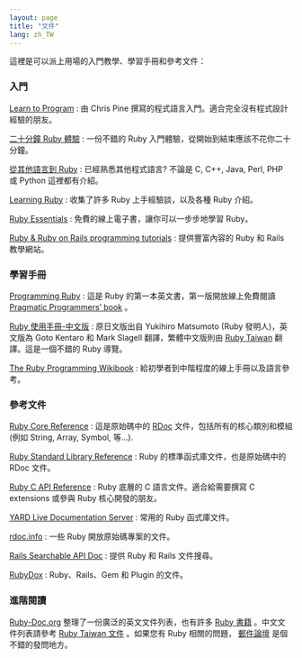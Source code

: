 ```yaml
---
layout: page
title: "文件"
lang: zh_TW
---
```


這裡是可以派上用場的入門教學、學習手冊和參考文件：

### 入門

[Learn to Program][1]
: 由 Chris Pine 撰寫的程式語言入門。適合完全沒有程式設計經驗的朋友。

[二十分鐘 Ruby 體驗](/zh_TW/documentation/quickstart/)
: 一份不錯的 Ruby 入門體驗，從開始到結束應該不花你二十分鐘。

[從其他語言到 Ruby](/zh_TW/documentation/ruby-from-other-languages/)
: 已經熟悉其他程式語言? 不論是 C, C++, Java, Perl, PHP 或 Python 這裡都有介紹。

[Learning Ruby][2]
: 收集了許多 Ruby 上手經驗談，以及各種 Ruby 介紹。

[Ruby Essentials][3]
: 免費的線上電子書，讓你可以一步步地學習 Ruby。

[Ruby &amp; Ruby on Rails programming tutorials][4]
: 提供豐富內容的 Ruby 和 Rails 教學網站。

### 學習手冊

[Programming Ruby][5]
: 這是 Ruby 的第一本英文書，第一版開放線上免費閱讀 [Pragmatic Programmers’ book][6] 。

[Ruby 使用手冊-中文版][7]
: 原日文版出自 Yukihiro Matsumoto (Ruby 發明人)，英文版為 Goto Kentaro 和 Mark Slagell
  翻譯，繁體中文版則由 [Ruby Taiwan][8] 翻譯。這是一個不錯的 Ruby 導覽。

[The Ruby Programming Wikibook][9]
: 給初學者到中階程度的線上手冊以及語言參考。

### 參考文件

[Ruby Core Reference][10]
: 這是原始碼中的 [RDoc][11] 文件，包括所有的核心類別和模組(例如 String, Array, Symbol, 等...).

[Ruby Standard Library Reference][12]
: Ruby 的標準函式庫文件，也是原始碼中的 RDoc 文件。

[Ruby C API Reference][13]
: Ruby 底層的 C 語言文件。適合給需要撰寫 C extensions 或參與 Ruby 核心開發的朋友。

[YARD Live Documentation Server][14]
: 常用的 Ruby 函式庫文件。

[rdoc.info][15]
: 一些 Ruby 開放原始碼專案的文件。

[Rails Searchable API Doc][16]
: 提供 Ruby 和 Rails 文件搜尋。

[RubyDox][17]
: Ruby、Rails、Gem 和 Plugin 的文件。

### 進階閱讀

[Ruby-Doc.org][18] 整理了一份廣泛的英文文件列表，也有許多 [Ruby 書籍][19] 。中文文件列表請參考 [Ruby
Taiwan 文件][20] 。如果您有 Ruby 相關的問題， [郵件論壇](/en/community/mailing-lists/)
是個不錯的發問地方。



[1]: http://pine.fm/LearnToProgram/ 
[2]: http://rubylearning.com/ 
[3]: http://www.techotopia.com/index.php/Ruby_Essentials 
[4]: http://www.meshplex.org/wiki/Ruby/Ruby_on_Rails_programming_tutorials 
[5]: http://www.ruby-doc.org/docs/ProgrammingRuby/ 
[6]: http://pragmaticprogrammer.com/titles/ruby/index.html 
[7]: http://guides.ruby.tw/ruby/ 
[8]: http://ruby.tw 
[9]: http://en.wikibooks.org/wiki/Ruby_programming_language 
[10]: http://www.ruby-doc.org/core 
[11]: http://rdoc.sourceforge.net 
[12]: http://www.ruby-doc.org/stdlib 
[13]: http://www.ruby-doc.org/doxygen/current/ 
[14]: http://yardoc.org/docs 
[15]: http://rdoc.info/ 
[16]: http://railsapi.com/ 
[17]: http://www.rubydox.net/ 
[18]: http://ruby-doc.org 
[19]: http://www.ruby-doc.org/bookstore 
[20]: http://guides.ruby.tw 
